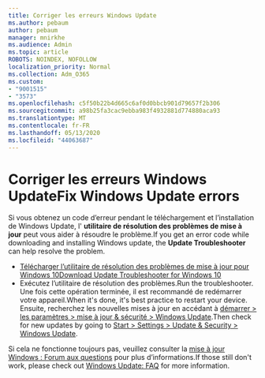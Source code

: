 ```yaml
---
title: Corriger les erreurs Windows Update
ms.author: pebaum
author: pebaum
manager: mnirkhe
ms.audience: Admin
ms.topic: article
ROBOTS: NOINDEX, NOFOLLOW
localization_priority: Normal
ms.collection: Adm_O365
ms.custom:
- "9001515"
- "3573"
ms.openlocfilehash: c5f50b22b4d665c6af0d0bbcb901d79657f2b306
ms.sourcegitcommit: a98b25fa3cac9ebba983f4932881d774880aca93
ms.translationtype: MT
ms.contentlocale: fr-FR
ms.lasthandoff: 05/13/2020
ms.locfileid: "44063687"
---
```

# <a name="fix-windows-update-errors"></a><span data-ttu-id="0f9eb-102">Corriger les erreurs Windows Update</span><span class="sxs-lookup"><span data-stu-id="0f9eb-102">Fix Windows Update errors</span></span>

<span data-ttu-id="0f9eb-103">Si vous obtenez un code d’erreur pendant le téléchargement et l’installation de Windows Update, l' **utilitaire de résolution des problèmes de mise à jour** peut vous aider à résoudre le problème.</span><span class="sxs-lookup"><span data-stu-id="0f9eb-103">If you get an error code while downloading and installing Windows update, the **Update Troubleshooter** can help resolve the problem.</span></span>

- [<span data-ttu-id="0f9eb-104">Télécharger l’utilitaire de résolution des problèmes de mise à jour pour Windows 10</span><span class="sxs-lookup"><span data-stu-id="0f9eb-104">Download Update Troubleshooter for Windows 10</span></span>](https://support.microsoft.com/help/4027322/windows-update-troubleshooter)
- <span data-ttu-id="0f9eb-105">Exécutez l’utilitaire de résolution des problèmes.</span><span class="sxs-lookup"><span data-stu-id="0f9eb-105">Run the troubleshooter.</span></span> <span data-ttu-id="0f9eb-106">Une fois cette opération terminée, il est recommandé de redémarrer votre appareil.</span><span class="sxs-lookup"><span data-stu-id="0f9eb-106">When it's done, it's best practice to restart your device.</span></span> <span data-ttu-id="0f9eb-107">Ensuite, recherchez les nouvelles mises à jour en accédant à [démarrer > les paramètres > mise à jour & sécurité > Windows Update](ms-settings:windowsupdate).</span><span class="sxs-lookup"><span data-stu-id="0f9eb-107">Then check for new updates by going to [Start > Settings > Update & Security > Windows Update](ms-settings:windowsupdate).</span></span>

<span data-ttu-id="0f9eb-108">Si cela ne fonctionne toujours pas, veuillez consulter la [mise à jour Windows : Forum aux questions](https://support.microsoft.com/help/12373/windows-update-faq) pour plus d’informations.</span><span class="sxs-lookup"><span data-stu-id="0f9eb-108">If those still don't work, please check out [Windows Update: FAQ](https://support.microsoft.com/help/12373/windows-update-faq) for more information.</span></span>
